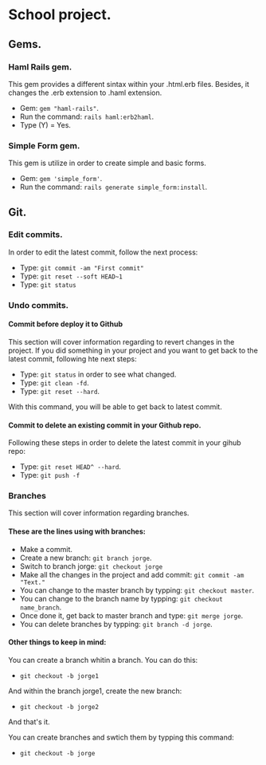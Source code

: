 # School project.

## Gems.

### Haml Rails gem.

This gem provides a different sintax within your .html.erb files. Besides, it changes the .erb extension
to .haml extension. 

* Gem: `gem "haml-rails"`.
* Run the command: `rails haml:erb2haml`. 
* Type (Y) = Yes.

### Simple Form gem.

This gem is utilize in order to create simple and basic forms.

* Gem: `gem 'simple_form'`.
* Run the command: `rails generate simple_form:install`.

## Git.

### Edit commits.

In order to edit the latest commit, follow the next process:

* Type: `git commit -am "First commit"`
* Type: `git reset --soft HEAD~1`
* Type: `git status`

### Undo commits.

#### Commit before deploy it to Github

This section will cover information regarding to revert changes in the project.
If you did something in your project and you want to get back to the latest commit, 
following hte next steps:

* Type: `git status` in order to see what changed.
* Type: `git clean -fd`.
* Type: `git reset --hard`.

With this command, you will be able to get back to latest commit.

#### Commit to delete an existing commit in your Github repo.

Following these steps in order to delete the latest commit in your gihub repo:

* Type: `git reset HEAD^ --hard`.
* Type: `git push -f`

### Branches

This section will cover information regarding branches.

#### These are the lines using with branches:

* Make a commit.
* Create a new branch: `git branch jorge`.
* Switch to branch jorge: `git checkout jorge`
* Make all the changes in the project and add commit: `git commit -am "Text."`
* You can change to the master branch by typping: `git checkout master`.
* You can change to the branch name by typping: `git checkout name_branch`.
* Once done it, get back to master branch and type: `git merge jorge`.
* You can delete branches by typping: `git branch -d jorge`.

#### Other things to keep in mind:

You can create a branch whitin a branch. You can do this:
* `git checkout -b jorge1`

And within the branch jorge1, create the new branch:
* `git checkout -b jorge2`

And that's it.
    
You can create branches and swtich them by typping this command: 
    
* `git checkout -b jorge`